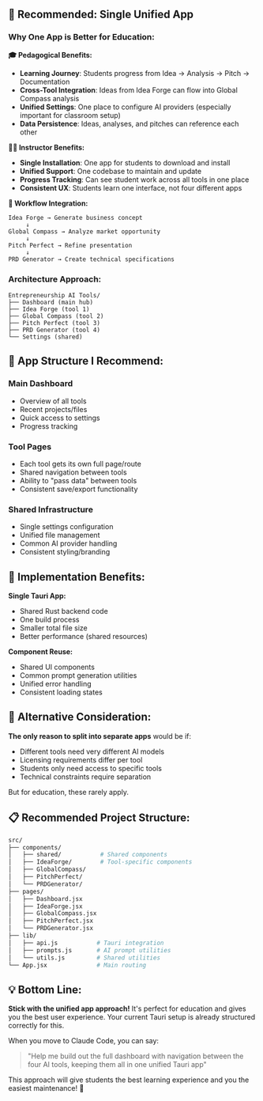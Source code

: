## **🎯 Recommended: Single Unified App**

### **Why One App is Better for Education:**

**🎓 Pedagogical Benefits:**
- **Learning Journey**: Students progress from Idea → Analysis → Pitch → Documentation 
- **Cross-Tool Integration**: Ideas from Idea Forge can flow into Global Compass analysis
- **Unified Settings**: One place to configure AI providers (especially important for classroom setup)
- **Data Persistence**: Ideas, analyses, and pitches can reference each other

**👩‍🏫 Instructor Benefits:**
- **Single Installation**: One app for students to download and install
- **Unified Support**: One codebase to maintain and update
- **Progress Tracking**: Can see student work across all tools in one place
- **Consistent UX**: Students learn one interface, not four different apps

**🔄 Workflow Integration:**
```
Idea Forge → Generate business concept
     ↓
Global Compass → Analyze market opportunity  
     ↓
Pitch Perfect → Refine presentation
     ↓
PRD Generator → Create technical specifications
```

### **Architecture Approach:**
```
Entrepreneurship AI Tools/
├── Dashboard (main hub)
├── Idea Forge (tool 1)
├── Global Compass (tool 2) 
├── Pitch Perfect (tool 3)
├── PRD Generator (tool 4)
└── Settings (shared)
```

## **📱 App Structure I Recommend:**

### **Main Dashboard** 
- Overview of all tools
- Recent projects/files
- Quick access to settings
- Progress tracking

### **Tool Pages**
- Each tool gets its own full page/route
- Shared navigation between tools
- Ability to "pass data" between tools
- Consistent save/export functionality

### **Shared Infrastructure**
- Single settings configuration
- Unified file management
- Common AI provider handling
- Consistent styling/branding

## **🔧 Implementation Benefits:**

**Single Tauri App:**
- Shared Rust backend code
- One build process
- Smaller total file size
- Better performance (shared resources)

**Component Reuse:**
- Shared UI components
- Common prompt generation utilities
- Unified error handling
- Consistent loading states

## **🎯 Alternative Consideration:**

**The only reason to split into separate apps** would be if:
- Different tools need very different AI models
- Licensing requirements differ per tool
- Students only need access to specific tools
- Technical constraints require separation

But for education, these rarely apply.

## **📋 Recommended Project Structure:**

```bash
src/
├── components/
│   ├── shared/           # Shared components
│   ├── IdeaForge/        # Tool-specific components
│   ├── GlobalCompass/
│   ├── PitchPerfect/
│   └── PRDGenerator/
├── pages/
│   ├── Dashboard.jsx
│   ├── IdeaForge.jsx
│   ├── GlobalCompass.jsx
│   ├── PitchPerfect.jsx
│   └── PRDGenerator.jsx
├── lib/
│   ├── api.js           # Tauri integration
│   ├── prompts.js       # AI prompt utilities
│   └── utils.js         # Shared utilities
└── App.jsx              # Main routing
```

## **💡 Bottom Line:**

**Stick with the unified app approach!** It's perfect for education and gives you the best user experience. Your current Tauri setup is already structured correctly for this.

When you move to Claude Code, you can say:

> "Help me build out the full dashboard with navigation between the four AI tools, keeping them all in one unified Tauri app"

This approach will give students the best learning experience and you the easiest maintenance! 🚀
